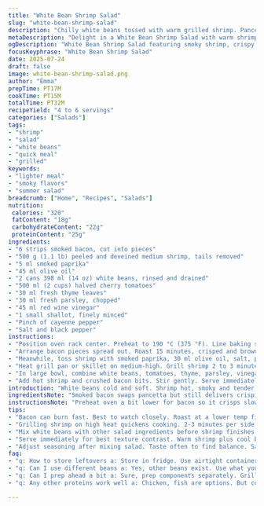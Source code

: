 ```yaml
---
title: "White Bean Shrimp Salad"
slug: "white-bean-shrimp-salad"
description: "Chilly white beans tossed with warm grilled shrimp. Pancetta swaps for crispy smoked bacon. Cherry tomatoes join fresh thyme and parsley instead of basil and chives. Red wine vinegar stays but garlic swapped for shallots. A hint of smoked paprika replaces the sweet paprika. Quick grill. Crispy bacon crunch. Layers of textures and smoky undertones. Served immediately, best fresh."
metaDescription: "Delight in a White Bean Shrimp Salad with warm shrimp, crunchy bacon, fresh herbs, and zesty flavor in every bite. A unique summer dish."
ogDescription: "White Bean Shrimp Salad featuring smoky shrimp, crispy bacon, vibrant veggies. A quick, filling dish perfect for warm weather meals."
focusKeyphrase: "White Bean Shrimp Salad"
date: 2025-07-24
draft: false
image: white-bean-shrimp-salad.png
author: "Emma"
prepTime: PT17M
cookTime: PT15M
totalTime: PT32M
recipeYield: "4 to 6 servings"
categories: ["Salads"]
tags:
- "shrimp"
- "salad"
- "white beans"
- "quick meal"
- "grilled"
keywords:
- "lighter meal"
- "smoky flavors"
- "summer salad"
breadcrumb: ["Home", "Recipes", "Salads"]
nutrition: 
 calories: "320"
 fatContent: "18g"
 carbohydrateContent: "22g"
 proteinContent: "25g"
ingredients:
- "6 strips smoked bacon, cut into pieces"
- "500 g (1.1 lb) peeled and deveined medium shrimp, tails removed"
- "5 ml smoked paprika"
- "45 ml olive oil"
- "2 cans 398 ml (14 oz) white beans, rinsed and drained"
- "500 ml (2 cups) halved cherry tomatoes"
- "30 ml fresh thyme leaves"
- "30 ml fresh parsley, chopped"
- "45 ml red wine vinegar"
- "1 small shallot, finely minced"
- "Pinch of cayenne pepper"
- "Salt and black pepper"
instructions:
- "Position oven rack center. Preheat to 190 °C (375 °F). Line baking sheet with parchment."
- "Arrange bacon pieces spread out. Roast 15 minutes, crisped and browned. Remove, reserve."
- "Meanwhile, toss shrimp with smoked paprika, 30 ml olive oil, salt, pepper."
- "Heat grill pan or skillet on medium-high. Grill shrimp 2 to 3 minutes per side until opaque. Remove."
- "In large bowl, combine white beans, tomatoes, thyme, parsley, vinegar, shallots, cayenne, remaining oil. Salt and pepper to taste."
- "Add hot shrimp and crushed bacon bits. Stir gently. Serve immediately."
introduction: "White beans cold and soft. Shrimp hot, smoky and tender. Bacon gives crunch, smoky saltiness. Thyme and parsley, different but fresh. Shallots in vinegar for zing. No cream, no nuts, no gluten. Just pure textures and flavors clashing and blending. 30 minutes total, easy. Grilled shrimp sizzle. Bacon crackles. Beans soak up all the juices. Serve right away. Salad but feels like a meal. Simple, rustic, sharp. A quick smoky summer dish. Layers that make you want to chew. Light but filling. Not boring. Coastal inspiration. Grill, roast, toss. Eat in sun or shade. Repeat."
ingredientsNote: "Smoked bacon swaps pancetta but still delivers crispiness and richness. Shrimp peeled completely, tails removed for ease eating. Smoked paprika adds depth instead of sweet. Fresh thyme and parsley replace basil and chives, contributes earthiness and brightness. Shallots give mild allium punch in place of garlic. Cherry tomatoes stay but halved for bursts of color and juice. Red wine vinegar is vibrant, balances the richness. Olive oil divided between shrimp marinade and salad dressing. Beans from cans, drained and rinsed well to remove excess salt and cans flavor. Fresh herbs should be sizable afresh for best aroma. Mix carefully so beans do not break. No nuts, dairy, or gluten. Suitable for many diets."
instructionsNote: "Preheat oven a bit lower for bacon so it crisps slowly, less chance of burning. Line baking tray to catch drippings and ease cleanup. Roast bacon for a few more minutes than original to accommodate thickness. Toss shrimp with most but not all oil and spices to coat evenly. Using grill pan creates grill marks and slightly smoky char instead of baking or pan fry. Cook shrimp quickly, 2-3 minutes each side, until just opaque to avoid toughness. In large bowl, mix beans first with herbs, vinegar, shallots, spices to allow flavors to meld while shrimp cooks. Add shrimp and bacon hot to carry flavors into beans gently. Serve quickly so bacon stays crisp and shrimp warm. Season final salad last, bin tasting to adjust salt or heat. Use gentle folding motions. The mix of warm shrimp and cold beans creates nice temperature contrast. No standing or chilling, eat that moment for best texture."
tips:
- "Bacon can burn fast. Best to watch closely. Roast at a lower temp first next time. No rush here, let it crisp slow. Catch drippings on parchment. Easier cleanup too."
- "Grilling shrimp on high heat quickens cooking. 2-3 minutes per side. Remove as soon as opaque, not tough. Marinade shrimp first with spices. Keep some oil for later."
- "Mix white beans with other salad ingredients before shrimp finishes cooking. Blend thyme, parsley, vinegar, shallots well. Allow flavors to mesh together. Toss gently."
- "Serve immediately for best texture contrast. Warm shrimp plus cool beans work well. Bacon adds crunch. Shrimp must be hot. Cold beans should be crisp."
- "Adjust seasoning after mixing salad. Taste often to find balance. Salt, pepper, spice levels can shift. Ingredients bring their own flavor too. Trust your palate."
faq:
- "q: How to store leftovers a: Store in fridge. Use airtight container. Consume within two days. Cold is fine. But shrimp taste can fade."
- "q: Can I use different beans a: Yes, other beans exist. Use what you prefer, like cannelini. Avoid too many flavors though. Balance is key."
- "q: Can I prep ahead a bit a: Sure, prep components separately. Grill shrimp same day. Bacon can store longer. Salad mix last minute."
- "q: Any other proteins work well a: Chicken, fish are options. But cook differently. Adjust cooking time based on size. Firm is preferred."

---
```

